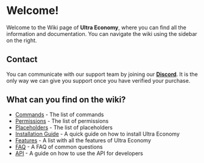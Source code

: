 # Welcome!
Welcome to the Wiki page of **Ultra Economy**, where you can find all the information and documentation. You can navigate the wiki using the sidebar on the right.
<br>

## Contact
You can communicate with our support team by joining our **[Discord](https://discord.gg/3JuHDm8)**. It is the only way we can give you support once you have verified your purchase.
<br>

## What can you find on the wiki?
- [Commands](.commands) - The list of commands
- [Permissions](.permissions) - The list of permissions
- [Placeholders](.placeholders) - The list of placeholders
- [Installation Guide](./installation) - A quick guide on how to install Ultra Economy
- [Features](./features) - A list with all the features of Ultra Economy
- [FAQ](./faq) - A FAQ of common questions
- [API](./api) - A guide on how to use the API for developers

